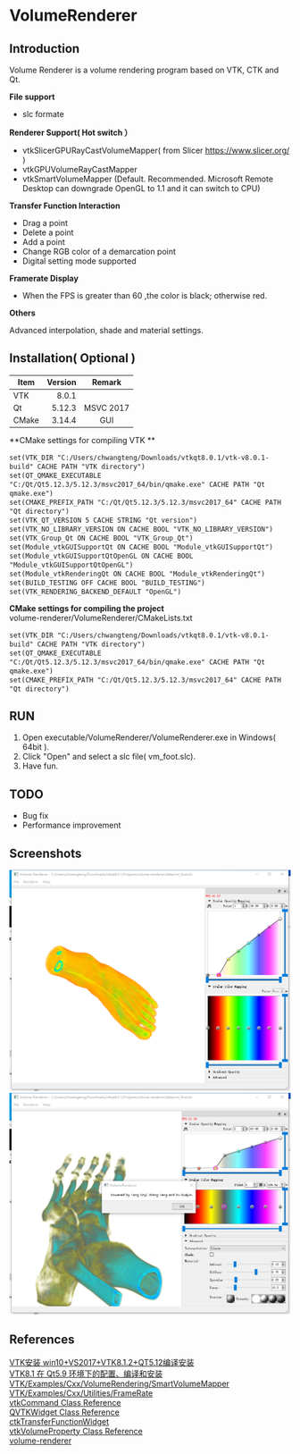 # VolumeRenderer

## Introduction
Volume Renderer is a volume rendering program based on VTK, CTK and Qt.

**File support**
- slc formate

**Renderer Support( Hot switch ）**
- vtkSlicerGPURayCastVolumeMapper( from Slicer https://www.slicer.org/ )
- vtkGPUVolumeRayCastMapper
- vtkSmartVolumeMapper (Default. Recommended. Microsoft Remote Desktop can downgrade OpenGL to 1.1 and it can switch to CPU)

**Transfer Function Interaction**
- Drag a point
- Delete a point
- Add a point
- Change RGB color of a demarcation point
- Digital setting mode supported

**Framerate Display**
- When the FPS is greater than 60 ,the color is black; otherwise red.

**Others**

Advanced interpolation, shade and material settings.

## Installation( Optional )
| Item        | Version   |  Remark   |
| --------   | -----:  | :----:  |
| VTK      | 8.0.1   |        |
| Qt        |   5.12.3   |   MSVC 2017   |
| CMake        |   3.14.4   |   GUI   |

**CMake settings for compiling VTK **
```shell
set(VTK_DIR "C:/Users/chwangteng/Downloads/vtkqt8.0.1/vtk-v8.0.1-build" CACHE PATH "VTK directory") 
set(QT_QMAKE_EXECUTABLE "C:/Qt/Qt5.12.3/5.12.3/msvc2017_64/bin/qmake.exe" CACHE PATH "Qt qmake.exe") 
set(CMAKE_PREFIX_PATH "C:/Qt/Qt5.12.3/5.12.3/msvc2017_64" CACHE PATH "Qt directory")
set(VTK_QT_VERSION 5 CACHE STRING "Qt version") 
set(VTK_NO_LIBRARY_VERSION ON CACHE BOOL "VTK_NO_LIBRARY_VERSION") 
set(VTK_Group_Qt ON CACHE BOOL "VTK_Group_Qt") 
set(Module_vtkGUISupportQt ON CACHE BOOL "Module_vtkGUISupportQt") 
set(Module_vtkGUISupportQtOpenGL ON CACHE BOOL "Module_vtkGUISupportQtOpenGL") 
set(Module_vtkRenderingQt ON CACHE BOOL "Module_vtkRenderingQt") 
set(BUILD_TESTING OFF CACHE BOOL "BUILD_TESTING") 
set(VTK_RENDERING_BACKEND_DEFAULT "OpenGL")
```
**CMake settings for compiling the project**  
volume-renderer/VolumeRenderer/CMakeLists.txt  
```shell
set(VTK_DIR "C:/Users/chwangteng/Downloads/vtkqt8.0.1/vtk-v8.0.1-build" CACHE PATH "VTK directory")
set(QT_QMAKE_EXECUTABLE "C:/Qt/Qt5.12.3/5.12.3/msvc2017_64/bin/qmake.exe" CACHE PATH "Qt qmake.exe")
set(CMAKE_PREFIX_PATH "C:/Qt/Qt5.12.3/5.12.3/msvc2017_64" CACHE PATH "Qt directory")
```
## RUN
1. Open executable/VolumeRenderer/VolumeRenderer.exe in Windows( 64bit ).
2. Click "Open" and select a slc file( vm_foot.slc).
3. Have fun.

## TODO
- Bug fix
- Performance improvement
## Screenshots
![图片无法加载](https://raw.githubusercontent.com/chwangteng/VolumeRenderer/master/Demo/Screenshots/1.png) 
![图片无法加载](https://raw.githubusercontent.com/chwangteng/VolumeRenderer/master/Demo/Screenshots/2.png) 
## References
[VTK安装 win10+VS2017+VTK8.1.2+QT5.12编译安装](https://blog.csdn.net/qq_33766108/article/details/84431032)  
[VTK8.1 在 Qt5.9 环境下的配置、编译和安装](https://blog.csdn.net/jepco1/article/details/80628026#commentsedit)  
[VTK/Examples/Cxx/VolumeRendering/SmartVolumeMapper](https://vtk.org/Wiki/VTK/Examples/Cxx/VolumeRendering/SmartVolumeMapper)  
[VTK/Examples/Cxx/Utilities/FrameRate](https://vtk.org/Wiki/VTK/Examples/Cxx/Utilities/FrameRate)  
[vtkCommand Class Reference](https://vtk.org/doc/nightly/html/classvtkCommand.html)  
[QVTKWidget Class Reference](https://vtk.org/doc/nightly/html/classQVTKWidget.html)  
[ctkTransferFunctionWidget](http://www.commontk.org/index.php/Documentation/ctkTransferFunctionWidget)  
[vtkVolumeProperty Class Reference](https://vtk.org/doc/nightly/html/classvtkVolumeProperty.html)  
[volume-renderer](https://bitbucket.org/lsz/volume-renderer/src/default/)  

